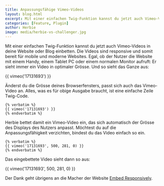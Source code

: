 ```yaml
---
title: Anpassungsfähige Vimeo-Videos
layout: blog.html
excerpt: Mit einer einfachen Twig-Funktion kannst du jetzt auch Vimeo-Videos in deine Website oder Blog einbetten. Egal, ob der Nutzer deine Website mit einem Handy, einem Tablet PC oder einem normalen Monitor aufruft: Er sieht immer ein Video in optimaler Grösse.
categories: [Feature, Plugin]
author: Herbie
image: media/herbie-vs-challenger.jpg
---
```


Mit einer einfachen Twig-Funktion kannst du jetzt auch Vimeo-Videos in deine
Website oder Blog einbetten. Die Videos sind responsive und somit bereit für
mobile und moderne Websites. Egal, ob der Nutzer die Website mit einem Handy,
einem Tablet PC oder einem normalen Monitor aufruft: Er sieht immer ein Video
in optimaler Grösse. Und so sieht das Ganze aus:

{{ vimeo('17131693') }}

Änderst du die Grösse deines Browserfensters, passt sich auch das Vimeo-Video
an. Alles, was es für obige Ausgabe braucht, ist eine einfache Zeile Twig-Code.

    {% verbatim %}
    {{ vimeo('17131693') }}
    {% endverbatim %}

Herbie bettet damit ein Vimeo-Video ein, das sich automatisch der Grösse des
Displays des Nutzers anpasst. Möchtest du auf die Anpassungsfähigkeit verzichten,
bindest du das Video einfach so ein.

    {% verbatim %}
    {{ vimeo('17131693', 500, 281, 0) }}
    {% endverbatim %}

Das eingebettete Video sieht dann so aus:

{{ vimeo('17131693', 500, 281, 0) }}

Der Dank geht übrigens an die Macher der Website [Embed Responsively][1].


[1]: http://embedresponsively.com/
